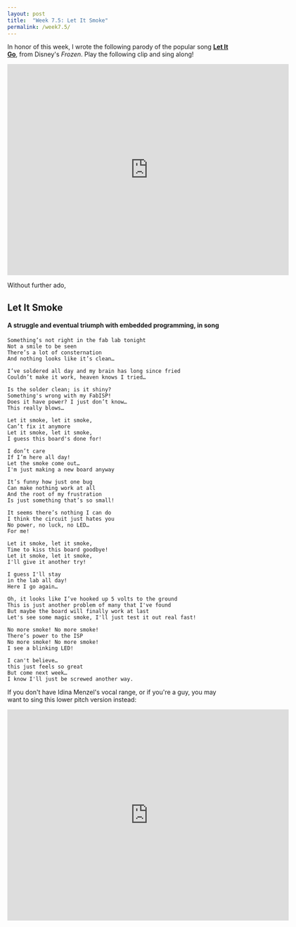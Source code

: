 ```yaml
---
layout: post
title:  "Week 7.5: Let It Smoke"
permalink: /week7.5/
---
```


In honor of this week, I wrote the following parody of the popular
song [**Let It Go**](https://www.youtube.com/watch?v=L0MK7qz13bU),
from Disney's *Frozen*. Play the following clip and sing along!

<iframe width="640" height="480" src="http://www.youtube.com/embed/5r0i76VJqL8" frameborder="0" allowfullscreen></iframe>

Without further ado,

Let It Smoke
------------

#### A struggle and eventual triumph with embedded programming, in song

~~~
Something’s not right in the fab lab tonight
Not a smile to be seen
There’s a lot of consternation
And nothing looks like it’s clean…

I’ve soldered all day and my brain has long since fried
Couldn’t make it work, heaven knows I tried…

Is the solder clean; is it shiny?
Something's wrong with my FabISP!
Does it have power? I just don’t know…
This really blows…

Let it smoke, let it smoke,
Can’t fix it anymore 
Let it smoke, let it smoke,
I guess this board's done for!

I don’t care
If I’m here all day!
Let the smoke come out…
I'm just making a new board anyway

It’s funny how just one bug
Can make nothing work at all
And the root of my frustration
Is just something that’s so small!

It seems there’s nothing I can do
I think the circuit just hates you
No power, no luck, no LED…
For me!

Let it smoke, let it smoke,
Time to kiss this board goodbye!
Let it smoke, let it smoke,
I'll give it another try!

I guess I'll stay
in the lab all day!
Here I go again…

Oh, it looks like I’ve hooked up 5 volts to the ground
This is just another problem of many that I've found
But maybe the board will finally work at last
Let's see some magic smoke, I'll just test it out real fast!

No more smoke! No more smoke!
There’s power to the ISP
No more smoke! No more smoke!
I see a blinking LED!

I can't believe…
this just feels so great
But come next week…
I know I'll just be screwed another way.
~~~

If you don't have Idina Menzel's vocal range, or if you're a guy, you
may want to sing this lower pitch version instead:

<iframe width="640" height="480" src="http://www.youtube.com/embed/ot6v2S9CIds" frameborder="0" allowfullscreen></iframe>
